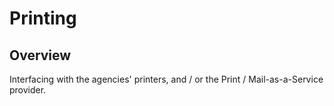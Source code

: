 # Printing

## Overview
Interfacing with the agencies' printers, and / or the Print / Mail-as-a-Service provider.